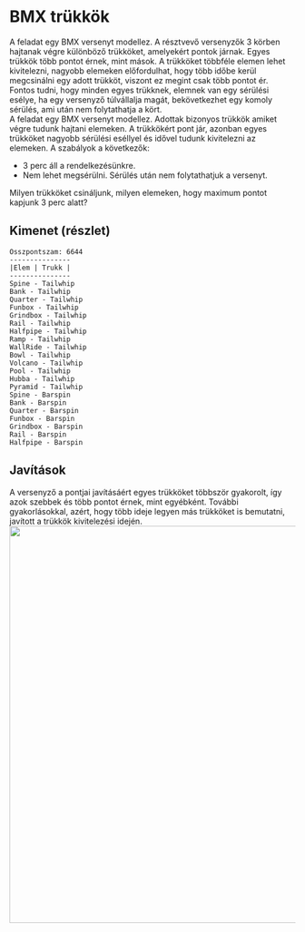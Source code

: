 # BMX trükkök

A feladat egy BMX versenyt modellez. A résztvevő versenyzők 3 körben hajtanak végre különböző trükköket, amelyekért pontok járnak.
Egyes trükkök több pontot érnek, mint mások. A trükköket többféle elemen lehet kivitelezni, nagyobb elemeken előfordulhat, hogy több időbe kerül megcsinálni egy adott trükköt, viszont ez megint csak több pontot ér. 
Fontos tudni, hogy minden egyes trükknek, elemnek van egy sérülési esélye, ha egy versenyző túlvállalja magát, bekövetkezhet egy komoly sérülés, ami után nem folytathatja a kört. <br>
A feladat egy BMX versenyt modellez. Adottak bizonyos trükkök amiket végre tudunk hajtani elemeken. A trükkökért pont jár, azonban egyes trükköket nagyobb sérülési eséllyel és idővel tudunk kivitelezni az elemeken. 
A szabályok a következők:
- 3 perc áll a rendelkezésünkre.
- Nem lehet megsérülni. Sérülés után nem folytathatjuk a versenyt.

Milyen trükköket csináljunk, milyen elemeken, hogy maximum pontot kapjunk 3 perc alatt?

## Kimenet (részlet)
```
Osszpontszam: 6644 
---------------
|Elem | Trukk | 
---------------
Spine - Tailwhip 
Bank - Tailwhip 
Quarter - Tailwhip 
Funbox - Tailwhip 
Grindbox - Tailwhip 
Rail - Tailwhip 
Halfpipe - Tailwhip 
Ramp - Tailwhip 
WallRide - Tailwhip 
Bowl - Tailwhip 
Volcano - Tailwhip 
Pool - Tailwhip 
Hubba - Tailwhip 
Pyramid - Tailwhip 
Spine - Barspin 
Bank - Barspin 
Quarter - Barspin 
Funbox - Barspin 
Grindbox - Barspin 
Rail - Barspin 
Halfpipe - Barspin 
```

## Javítások
A versenyző a pontjai javításáért egyes trükköket többször gyakorolt, így azok szebbek és több pontot érnek, mint egyébként. 
További gyakorlásokkal, azért, hogy több ideje legyen más trükköket is bemutatni, javított a trükkök kivitelezési idején.
<img src="https://user-images.githubusercontent.com/60883286/207029609-c9ed3093-763b-4d49-93fe-2864c60a43ea.png" width="700">
